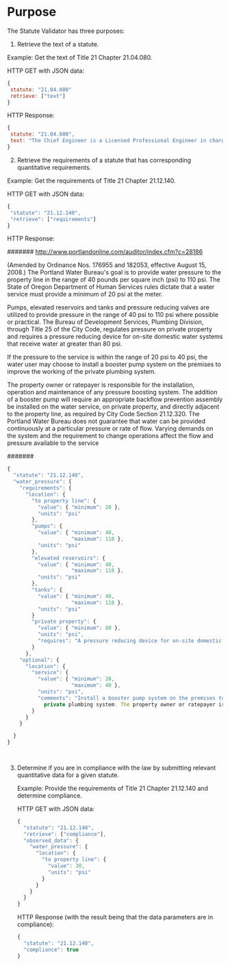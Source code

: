 # Purpose

The Statute Validator has three purposes:

1. Retrieve the text of a statute.

Example: Get the text of Title 21 Chapter 21.04.080.

HTTP GET with JSON data:

``` javascript
{
 statute: "21.04.080"
 retrieve: ["text"]
}
```

HTTP Response:

``` javascript
{
 statute: "21.04.080",
 text: "The Chief Engineer is a Licensed Professional Engineer in charge of the Bureau engineering staff. The Chief Engineer, or the Chief Engineer's designee, is responsible for establishing, maintaining, and enforcing engineering and technical standards for design and construction of the water system."
}
```

2. Retrieve the requirements of a statute that has corresponding quantitative requirements.

Example: Get the requirements of Title 21 Chapter 21.12.140.

HTTP GET with JSON data:

``` javascript
{
 "statute": "21.12.140",
 "retrieve": ["requirements"]
}
```

HTTP Response:

#######
http://www.portlandonline.com/auditor/index.cfm?c=28186

(Amended by Ordinance Nos. 176955 and 182053, effective August 15, 2008.) The Portland Water Bureau's goal is to provide water pressure to the property line in the range of 40 pounds per square inch (psi) to 110 psi. The State of Oregon Department of Human Services rules dictate that a water service must provide a minimum of 20 psi at the meter. 

Pumps, elevated reservoirs and tanks and pressure reducing valves are utilized to provide pressure in the range of 40 psi to 110 psi where possible or practical. The Bureau of Development Services, Plumbing Division, through Title 25 of the City Code, regulates pressure on private property and requires a pressure reducing device for on-site domestic water systems that receive water at greater than 80 psi.

If the pressure to the service is within the range of 20 psi to 40 psi, the water user may choose to install a booster pump system on the premises to improve the working of the private plumbing system.

The property owner or ratepayer is responsible for the installation, operation and maintenance of any pressure boosting system. The addition of a booster pump will require an appropriate backflow prevention assembly be installed on the water service, on private property, and directly adjacent to the property line, as required by City Code Section 21.12.320.
The Portland Water Bureau does not guarantee that water can be provided continuously at a particular pressure or rate of flow. Varying demands on the system and the requirement to change operations affect the flow and pressure available to the service

#######

``` javascript
{
  "statute": "21.12.140",
  "water_pressure": {
    "requirements": {
      "location": {
        "to property line": {
          "value": { "minimum": 20 },
          "units": "psi"
        },
        "pumps": {
          "value": { "minimum": 40,
                     "maximum": 110 },
          "units": "psi"
        },
        "elevated reservoirs": { 
          "value": { "minimum": 40,
                     "maximum": 110 },
          "units": "psi"
        },
        "tanks": {
          "value": { "minimum": 40,
                     "maximum": 110 },
          "units": "psi"
        }
        "private property": {
          "value": { "minimum": 80 },
          "units": "psi",
          "requires": "A pressure reducing device for on-site domestic water systems."
        }
      },
    "optional": {
      "location": {
        "service": {
          "value": { "minimum": 20,
                     "maximum": 40 },
          "units": "psi",
          "comments": "Install a booster pump system on the premises to improve the working of the
            private plumbing system. The property owner or ratepayer is responsible for the installation, operation and maintenance of any pressure boosting system. The addition of a booster pump will require an appropriate backflow prevention assembly be installed on the water service, on private property, and directly adjacent to the property line, as required by City Code Section 21.12.320."
        }
      }
    }

  }
}

 
```

3. Determine if you are in compliance with the law by submitting relevant quantitative data 
   for a given statute.

   Example: Provide the requirements of Title 21 Chapter 21.12.140 and determine compliance.

   HTTP GET with JSON data:

   ``` javascript
   {
     "statute": "21.12.140",
     "retrieve": ["compliance"],
     "observed_data": {
       "water_pressure": {
         "location": { 
           "to property line": {
             "value": 30,
             "units": "psi"
           }
         }
       }
     }
   }
   ```

   HTTP Response (with the result being that the data parameters are in compliance):

   ``` javascript
   {
     "statute": "21.12.140",
     "compliance": true
   }
   ```
